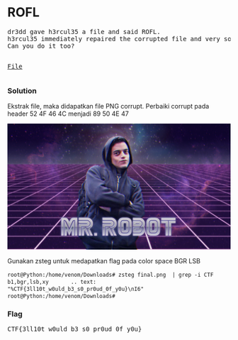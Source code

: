 <h1><b>ROFL</b></h1>
<pre>
dr3dd gave h3rcul35 a file and said ROFL. 
h3rcul35 immediately repaired the corrupted file and very soon extracted the flag. 
Can you do it too?

<a href="http://static.beast.sdslabs.co/static/ROFL/steg.zip">File</a>
</pre>
<h3><b>Solution</b></h3>
<p>Ekstrak file, maka didapatkan file PNG corrupt. Perbaiki corrupt pada header 52 4F 46 4C menjadi 89 50 4E 47</p>
<p align='center'>
  <img src="https://github.com/enomarozi/Writeup-CTF/blob/master/BackdoorCTF/Images/final.png">
</p>
<p>Gunakan zsteg untuk medapatkan flag pada color space BGR LSB</p>

```console
root@Python:/home/venom/Downloads# zsteg final.png  | grep -i CTF
b1,bgr,lsb,xy       .. text: "%CTF{3ll10t_w0uld_b3_s0_pr0ud_0f_y0u}\nI6"
root@Python:/home/venom/Downloads# 
```
<h3><b>Flag</b></h3>
<pre>
CTF{3ll10t_w0uld_b3_s0_pr0ud_0f_y0u}
</pre>
